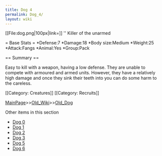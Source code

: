 ```yaml
---
title: Dog 4
permalink: Dog_4/
layout: wiki
---
```

[[File:dog.png|100px|link=]] '' Killer of the unarmed

= Base Stats =
*Defense:7
*Damage:18
*Body size:Medium
*Weight:25
*Attack:Fangs
*Animal:Yes
*Group:Pack

== Summary ==

Easy to kill with a weapon, having a low defense. They are unable to compete with armoured and armed units. However, they have a relatively high damage and once they sink their teeth into you can do some harm to the careless.

[[Category: Creatures]]
[[Category: Recruits]]

[MainPage](/keeperrl_wiki/ "wikilink")>>[Old_Wiki](/keeperrl_wiki/Old_Wiki "wikilink")>>[Old_Dog](/keeperrl_wiki/Old_Dog "wikilink")

Other items in this section
-    [Dog 0](/keeperrl_wiki/Dog_0 "wikilink")
-    [Dog 1](/keeperrl_wiki/Dog_1 "wikilink")
-    [Dog 2](/keeperrl_wiki/Dog_2 "wikilink")
-    [Dog 3](/keeperrl_wiki/Dog_3 "wikilink")
-    [Dog 5](/keeperrl_wiki/Dog_5 "wikilink")
-    [Dog 6](/keeperrl_wiki/Dog_6 "wikilink")
